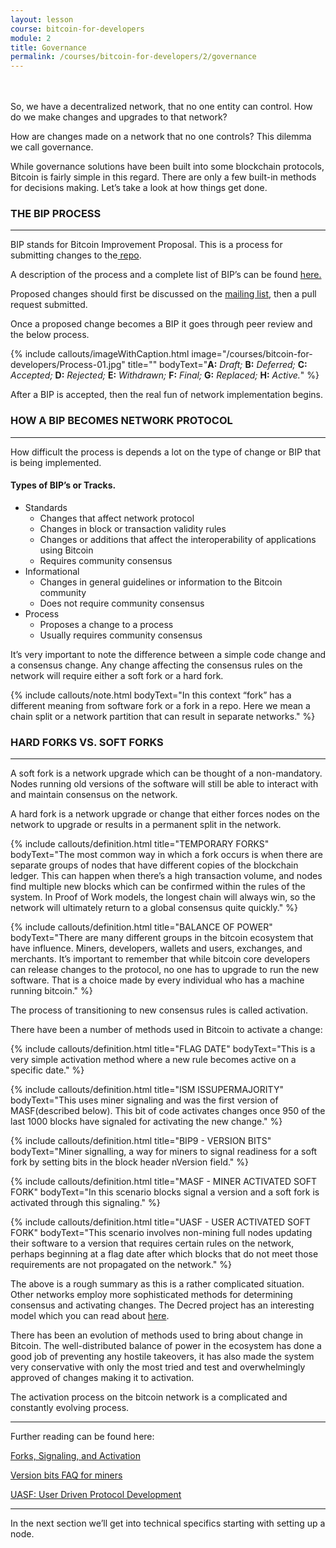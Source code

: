 ```yaml
---
layout: lesson
course: bitcoin-for-developers
module: 2
title: Governance
permalink: /courses/bitcoin-for-developers/2/governance
---
```


<br>
<br>
<span class="openingParagraph">
So, we have a decentralized network, that no one entity can control. How do we make changes and upgrades to that network?</span>

How are changes made on a network that no one controls? This dilemma we call governance.

While governance solutions have been built into some blockchain protocols, Bitcoin is fairly simple in this regard. There are only a few built-in methods for decisions making. Let’s take a look at how things get done.
<h3>THE BIP PROCESS</h3>

<hr />

BIP stands for Bitcoin Improvement Proposal. This is a process for submitting changes to the<a href="https://github.com/bitcoin/"> repo</a>.

A description of the process and a complete list of BIP’s can be found <a href="https://github.com/bitcoin/bips">here.</a>

Proposed changes should first be discussed on the <a href="https://lists.linuxfoundation.org/mailman/listinfo/bitcoin-dev">mailing list</a>, then a pull request submitted.

Once a proposed change becomes a BIP it goes through peer review and the below process.

{% include callouts/imageWithCaption.html
	image="/courses/bitcoin-for-developers/Process-01.jpg"
	title=""
	bodyText="<b>A:</b> <i>Draft;</i> <b>B:</b> <i>Deferred;</i> <b>C:</b> <i>Accepted;</i> <b>D:</b> <i>Rejected;</i> <b>E:</b> <i>Withdrawn;</i> <b>F:</b> <i>Final;</i> <b>G:</b> <i>Replaced;</i> <b>H:</b> <i>Active.</i>"
%}

After a BIP is accepted, then the real fun of network implementation begins.
<h3>HOW A BIP BECOMES NETWORK PROTOCOL</h3>

<hr />

How difficult the process is depends a lot on the type of change or BIP that is being implemented.
<h4>Types of BIP’s or Tracks.</h4>
<ul>
 	<li>Standards
<ul>
 	<li>Changes that affect network protocol</li>
 	<li>Changes in block or transaction validity rules</li>
 	<li>Changes or additions that affect the interoperability of applications using Bitcoin</li>
 	<li>Requires community consensus</li>
</ul>
</li>
 	<li>Informational
<ul>
 	<li>Changes in general guidelines or information to the Bitcoin community</li>
 	<li>Does not require community consensus</li>
</ul>
</li>
 	<li>Process
<ul>
 	<li>Proposes a change to a process</li>
 	<li>Usually requires community consensus</li>
</ul>
</li>
</ul>
It’s very important to note the difference between a simple code change and a consensus change. Any change affecting the consensus rules on the network will require either a soft fork or a hard fork.

{% include callouts/note.html
	bodyText="In this context “fork” has a different meaning from software fork or a fork in a repo. Here we mean a chain split or a network partition that can result in separate networks."
%}

<h3>HARD FORKS VS. SOFT FORKS</h3>

<hr />

A soft fork is a network upgrade which can be thought of a non-mandatory. Nodes running old versions of the software will still be able to interact with and maintain consensus on the network.

A hard fork is a network upgrade or change that either forces nodes on the network to upgrade or results in a permanent split in the network.

{% include callouts/definition.html
	title="TEMPORARY FORKS"
	bodyText="The most common way in which a fork occurs is when there are separate groups of nodes that have different copies of the blockchain ledger. This can happen when there’s a high transaction volume, and nodes find multiple new blocks which can be confirmed within the rules of the system. In Proof of Work models, the longest chain will always win, so the network will ultimately return to a global consensus quite quickly."
%}

{% include callouts/definition.html
	title="BALANCE OF POWER"
	bodyText="There are many different groups in the bitcoin ecosystem that have influence. Miners, developers, wallets and users, exchanges, and merchants. It’s important to remember that while bitcoin core developers can release changes to the protocol, no one has to upgrade to run the new software. That is a choice made by every individual who has a machine running bitcoin."
%}

The process of transitioning to new consensus rules is called activation.

There have been a number of methods used in Bitcoin to activate a change:

{% include callouts/definition.html
	title="FLAG DATE"
	bodyText="This is a very simple activation method where a new rule becomes active on a specific date."
%}

{% include callouts/definition.html
	title="ISM ISSUPERMAJORITY"
	bodyText="This uses miner signaling and was the first version of MASF(described below). This bit of code activates changes once 950 of the last 1000 blocks have signaled for activating the new change."
%}

{% include callouts/definition.html
	title="BIP9 - VERSION BITS"
	bodyText="Miner signalling, a way for miners to signal readiness for a soft fork by setting bits in the block header nVersion field."
%}

{% include callouts/definition.html
	title="MASF - MINER ACTIVATED SOFT FORK"
	bodyText="In this scenario blocks signal a version and a soft fork is activated through this signaling."
%}

{% include callouts/definition.html
	title="UASF - USER ACTIVATED SOFT FORK"
	bodyText="This scenario involves non-mining full nodes updating their software to a version that requires certain rules on the network, perhaps beginning at a flag date after which blocks that do not meet those requirements are not propagated on the network."
%}

The above is a rough summary as this is a rather complicated situation. Other networks employ more sophisticated methods for determining consensus and activating changes. The Decred project has an interesting model which you can read about <a href="https://docs.decred.org/governance/introduction-to-decred-governance/">here</a>.

There has been an evolution of methods used to bring about change in Bitcoin. The well-distributed balance of power in the ecosystem has done a good job of preventing any hostile takeovers, it has also made the system very conservative with only the most tried and test and overwhelmingly approved of changes making it to activation.

The activation process on the bitcoin network is a complicated and constantly evolving process.

<hr />

Further reading can be found here:

<a href="https://medium.com/@elombrozo/forks-signaling-and-activation-d60b6abda49a">Forks, Signaling, and Activation</a>

<a href="https://bitcoincore.org/en/2016/06/08/version-bits-miners-faq/">Version bits FAQ for miners</a>

<a href="https://medium.com/@bergealex4/uasf-user-driven-protocol-development-da4e886832d">UASF: User Driven Protocol Development</a>

<hr />

In the next section we’ll get into technical specifics starting with setting up a node.
